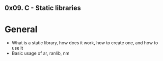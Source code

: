 ## 0x09. C - Static libraries

# General

* What is a static library, how does it work, how to create one, and how to use it
* Basic usage of ar, ranlib, nm
